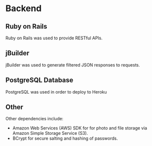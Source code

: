 # Backend

## Ruby on Rails
Ruby on Rails was used to provide RESTful APIs.

## jBuilder
jBuilder was used to generate filtered JSON responses to requests.

## PostgreSQL Database
PostgreSQL was used in order to deploy to Heroku

## Other
Other dependencies include:
- Amazon Web Services (AWS) SDK for for photo and file storage via Amazon Simple Storage Service (S3).
- BCrypt for secure salting and hashing of passwords.
